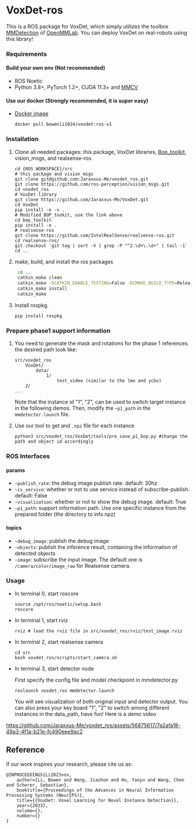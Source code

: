 # VoxDet-ros
This is a ROS package for VoxDet, which simply utilizes the toolbox [MMDetection](https://github.com/open-mmlab/mmdetection) of [OpenMMLab](https://openmmlab.com/).
You can deploy VoxDet on real-robots using this library!

### Requirements
#### Build your own env (Not recommended)
- ROS Noetic
- Python 3.8+, PyTorch 1.2+, CUDA 11.3+ and [MMCV](https://mmcv.readthedocs.io/en/latest/#installation)
#### Use our docker (Strongly recommended, it is super easy)
- [Docker image]([bowenli1024/voxdet:ros-v1](https://hub.docker.com/layers/bowenli1024/voxdet/ros-v1/images/sha256-77b1d0d6f33a05b4e8ab64893ca328d6df3fd8f34803caa2403ff4b3f3ffe89a?context=repo))
	```
	docker pull bowenli1024/voxdet:ros-v1
	```



### Installation

1. Clone all needed packages: this package, VoxDet libraries, [Bop_toolkit](https://mega.nz/file/BAEj3TgS#yzwX2AHUg9CtCsmDV17rxVkmFhw4mh34y6gvQ3FDS4E), vision_msgs, and realsense-ros
    ```shell
    cd {ROS WORKSPACE}/src
    # this package and vision_msgs
    git clone git@github.com:Jaraxxus-Me/voxdet_ros.git
    git clone https://github.com/ros-perception/vision_msgs.git
    cd voxdet_ros
    # VoxDet library    
    git clone https://github.com/Jaraxxus-Me/VoxDet.git
    cd VoxDet
    pip install -e -v .
    # Modified BOP_tookit, use the link above
    cd bop_toolkit
    pip install -e .
    # realsense-ros
    git clone https://github.com/IntelRealSense/realsense-ros.git
    cd realsense-ros/
    git checkout `git tag | sort -V | grep -P "^2.\d+\.\d+" | tail -1`
    cd ..
    ```

2. make, build, and install the ros packages

   ```bash
    cd ..
    catkin_make clean
    catkin_make -DCATKIN_ENABLE_TESTING=False -DCMAKE_BUILD_TYPE=Release
    catkin_make install
    catkin_make
   ```
3. Install rospkg.

   ```shell
   pip install rospkg
   ```



### Prepare phase1 support information

1. You need to generate the mask and rotations for the phase 1 references the desired path look like:
    ```
    src/voxdet_ros
        VoxDet/
            data/
                1/
                    test_video (similar to the lmo and ycbv)
		2/
    ...
    ```
    Note that the instance id "1", "2", can be used to switch target instance in the following demos.
    Then, modify the `~p1_path` in the `mmdetector.launch` file.
   
3. Use our tool to get and `.npz` file for each instance
    ```
    python3 src/voxdet_ros/VoxDet/tools/pre_save_p1_bop.py #change the path and object id accordingly
    ```
   

### ROS Interfaces

#### params

- `~publish_rate`: the debug image publish rate. default: 30hz
- `~is_service`: whether or not to use service instead of subscribe-publish. default: False
- `~visualization`: whether or not to show the debug image. default: True
- `~p1_path`: support information path. Use one specific instance from the prepared folder (the directory to info.npz)

#### topics

- `~debug_image`: publish the debug image
- `~objects`: publish the inference result, containing the information of detected objects
- `~image`: subscribe the input image. The default one is `/camera/color/image_raw` for Realsense camera.



### Usage

- In terminal 0, start roscore
    ```shell
    source /opt/ros/noetic/setup.bash
    roscore
    ```

- In terminal 1, start rviz
    ```shell
    rviz # load the rviz file in src/voxdet_ros/rviz/test_image.rviz
    ```

- In terminal 2, start realsense camera

    ```shell
    cd src
    bash voxdet_ros/scripts/start_camera.sh
    ```

- In terminal 3, start detector node

    First specify the config file and model checkpoint in mmdetector.py

    ```shell
    roslaunch voxdet_ros mmdetector.launch
    ```

    You will see visualization of both original input and detector output.
    You can also press your key board "1", "2" to switch among different instances in the data_path, have fun!
    Here is a demo video
    

https://github.com/Jaraxxus-Me/voxdet_ros/assets/56875617/7a2afa18-49a3-4f1a-b21e-fc490eee9ac2

## Reference
If our work inspires your research, please cite us as:

```
@INPROCEEDINGS{Li2023vox,       
	author={Li, Bowen and Wang, Jiashun and Hu, Yaoyu and Wang, Chen and Scherer, Sebastian},   
	booktitle={Proceedings of the Advances in Neural Information Processing Systems (NeurIPS)}, 
	title={{VoxDet: Voxel Learning for Novel Instance Detection}},
	year={2023},
	volume={},
	number={}
}
```
